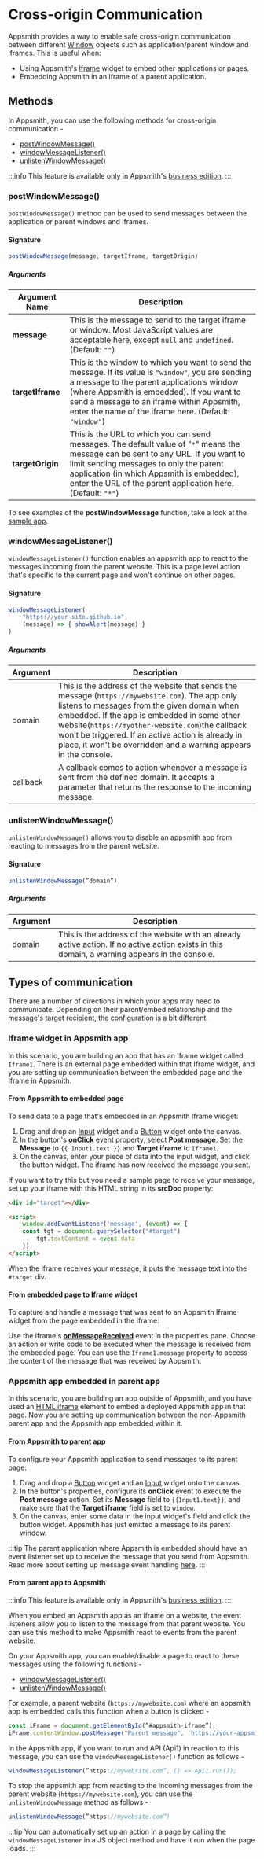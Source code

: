 # Cross-origin Communication

Appsmith provides a way to enable safe cross-origin communication between different [Window](https://developer.mozilla.org/en-US/docs/Web/API/Window) objects such as application/parent window and iframes. This is useful when:

- Using Appsmith's [Iframe](/reference/widgets/iframe/) widget to embed other applications or pages.
- Embedding Appsmith in an iframe of a parent application.

## Methods
In Appsmith, you can use the following methods for cross-origin communication -
* [postWindowMessage()](#postwindowmessage)
* [windowMessageListener()](#windowmessagelistener)
* [unlistenWindowMessage()](#unlistenwindowmessage)

:::info
This feature is available only in Appsmith's [business edition](https://www.appsmith.com/pricing).
:::

### postWindowMessage()

`postWindowMessage()` method can be used to send messages between the application or parent windows and iframes.

#### Signature

```javascript
postWindowMessage(message, targetIframe, targetOrigin)
```

##### Arguments

| Argument Name | Description |
| ------------- | ----------- |
| **message** | This is the message to send to the target iframe or window. Most JavaScript values are acceptable here, except `null` and `undefined`. (Default: `""`) |
| **targetIframe** | This is the window to which you want to send the message. If its value is `"window"`, you are sending a message to the parent application’s window (where Appsmith is embedded). If you want to send a message to an iframe within Appsmith, enter the name of the iframe here. (Default: `"window"`) |
| **targetOrigin** | This is the URL to which you can send messages. The default value of "`*`" means the message can be sent to any URL. If you want to limit sending messages to only the parent application (in which Appsmith is embedded), enter the URL of the parent application here. (Default: `"*"`) |

To see examples of the **postWindowMessage** function, take a look at the [sample app](https://app.appsmith.com/applications/61f3d1949d6d6a6720c98681/pages/61f3d1949d6d6a6720c98684).



### windowMessageListener()

`windowMessageListener()` function enables an appsmith app to react to the messages incoming from the parent website. This is a page level action that's specific to the current page and won't continue on other pages.


#### Signature

```javascript
windowMessageListener(
	"https://your-site.github.io", 
	(message) => { showAlert(message) }
)
```

##### Arguments

| Argument | Description |
| --- | --- |
| domain | This is the address of the website that sends the message (`https://mywebsite.com`). The app only listens to messages from the given domain when embedded. If the app is embedded in some other website(`https://myother-website.com`)the callback  won’t be triggered. If an active action is already in place, it won't be overridden and a warning appears in the console. |
| callback | A callback comes to action whenever a message is sent from the defined domain. It accepts a parameter that  returns the response to the incoming message. |

### unlistenWindowMessage()

`unlistenWindowMessage()` allows you to disable an appsmith app from reacting to messages from the parent website.

#### Signature

```javascript
unlistenWindowMessage(”domain”)
```

##### Arguments

| Argument | Description |
| --- | --- |
| domain | This is the address of the website with an already active action. If no active action exists in this domain, a warning appears in the console. |

## Types of communication

There are a number of directions in which your apps may need to communicate. Depending on their parent/embed relationship and the message's target recipient, the configuration is a bit different.

<!-- TODO: Collin to add infographic -->
<!-- ![Reference: Communication between windows with postWindowMessage](/img/postmessage_diagram.png) -->

### Iframe widget in Appsmith app

In this scenario, you are building an app that has an Iframe widget called `Iframe1`. There is an external page embedded within that Iframe widget, and you are setting up communication between the embedded page and the Iframe in Appsmith.

#### From Appsmith to embedded page

To send data to a page that's embedded in an Appsmith Iframe widget:

1. Drag and drop an [Input](/reference/widgets/input/) widget and a [Button](/reference/widgets/button) widget onto the canvas.
2. In the button's **onClick** event property, select **Post message**. Set the **Message** to `{{ Input1.text }}` and **Target iframe** to `Iframe1`.
3. On the canvas, enter your piece of data into the input widget, and click the button widget. The iframe has now received the message you sent.

If you want to try this but you need a sample page to receive your message, set up your iframe with this HTML string in its **srcDoc** property:

```html
<div id="target"></div>

<script>
    window.addEventListener('message', (event) => {
    const tgt = document.querySelector("#target")
        tgt.textContent = event.data
    });
</script>
```

When the iframe receives your message, it puts the message text into the `#target` div.

#### From embedded page to Iframe widget

To capture and handle a message that was sent to an Appsmith Iframe widget from the page embedded in the iframe:

Use the iframe's [**onMessageReceived**](/reference/widgets/iframe#events) event in the properties pane. Choose an action or write code to be executed when the message is received from the embedded page. You can use the `Iframe1.message` property to access the content of the message that was received by Appsmith.

### Appsmith app embedded in parent app

In this scenario, you are building an app outside of Appsmith, and you have used an [HTML iframe](https://developer.mozilla.org/en-US/docs/Web/HTML/Element/iframe) element to embed a deployed Appsmith app in that page. Now you are setting up communication between the non-Appsmith parent app and the Appsmith app embedded within it.

#### From Appsmith to parent app

To configure your Appsmith application to send messages to its parent page:

1. Drag and drop a [Button](/reference/widgets/button/) widget and an [Input](/reference/widgets/input/) widget onto the canvas.
2. In the button's properties, configure its **onClick** event to execute the **Post message** action. Set its **Message** field to `{{Input1.text}}`, and make sure that the **Target iframe** field is set to `window`.
3. On the canvas, enter some data in the input widget's field and click the button widget. Appsmith has just emitted a message to its parent window.

:::tip
The parent application where Appsmith is embedded should have an event listener set up to receive the message that you send from Appsmith. Read more about setting up message event handling [here](https://developer.mozilla.org/en-US/docs/Web/API/Window/message_event).
:::

#### From parent app to Appsmith

:::info
This feature is available only in Appsmith's [business edition](https://www.appsmith.com/pricing).
:::

When you embed an Appsmith app as an iframe on a website, the event listeners allow you to listen to the message from that parent website. You can use this method to make Appsmith react to events from the parent website. 
   
On your Appsmith app, you can enable/disable a page to react to these messages using the following functions - 

* [windowMessageListener()](#windowmessagelistener)
* [unlistenWindowMessage()](#unlistenwindowmessage)

For example, a parent website (`https://mywebsite.com`) where an appsmith app is embedded calls this function when a button is clicked - 

```javascript
const iFrame = document.getElementById(”#appsmith-iframe”);
iFrame.contentWindow.postMessage("Parent message", 'https://your-appsmith-domain.com');
```   
In the Appsmith app, if you want to run and API (Api1) in reaction to this message, you can use the `windowMessageListener()` function as follows - 
```javascript
windowMessageListener(”https://mywebsite.com”, () => Api1.run());
```
To stop the appsmith app from reacting to the incoming messages from the parent website (`https://mywebsite.com`), you can use the `unlistenWindowMessage` method as follows -
```javascript
unlistenWindowMessage(”https://mywebsite.com”)
```
:::tip
You can automatically set up an action in a page by calling the `windowMessageListener` in a JS object method and have it run when the page loads.
:::

